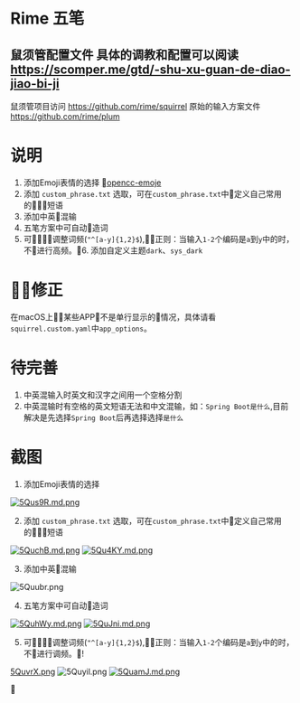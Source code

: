 # Rime 五笔
鼠须管配置文件
具体的调教和配置可以阅读 https://scomper.me/gtd/-shu-xu-guan-de-diao-jiao-bi-ji
----
鼠须管项目访问 https://github.com/rime/squirrel
原始的输入方案文件 https://github.com/rime/plum

# 说明
1. 添加Emoji表情的选择
    [opencc-emoje](https://github.com/rime/rime-emoji/tree/master/opencc)
2. 添加 `custom_phrase.txt` 选取，可在`custom_phrase.txt`中定义自己常用的短语
3. 添加中英混输
4. 五笔方案中可自动造词
5. 可调整词频(`"^[a-y]{1,2}$`),正则：当输入`1-2`个编码是`a`到`y`中的时，不进行高频。6. 添加自定义主题`dark`、`sys_dark`

# 修正
在macOS上某些APP不是单行显示的情况，具体请看`squirrel.custom.yaml`中`app_options`。

# 待完善
1. 中英混输入时英文和汉字之间用一个空格分割
2. 中英混输时有空格的英文短语无法和中文混输，如：`Spring Boot是什么`,目前解决是先选择`Spring Boot`后再选择选择`是什么`

# 截图
1. 添加Emoji表情的选择

[![5Qus9R.md.png](https://s1.ax2x.com/2018/12/13/5Qus9R.md.png)](https://imgse.com/i/5Qus9R)

2. 添加 `custom_phrase.txt` 选取，可在`custom_phrase.txt`中定义自己常用的短语

[![5QuchB.md.png](https://s1.ax2x.com/2018/12/13/5QuchB.md.png)](https://imgse.com/i/5QuchB)
[![5Qu4KY.md.png](https://s1.ax2x.com/2018/12/13/5Qu4KY.md.png)](https://imgse.com/i/5Qu4KY)

3. 添加中英混输

![5Quubr.png](https://s1.ax2x.com/2018/12/13/5Quubr.png)

4. 五笔方案中可自动造词

[![5QuhWy.md.png](https://s1.ax2x.com/2018/12/13/5QuhWy.md.png)](https://imgse.com/i/5QuhWy)
[![5QuJni.md.png](https://s1.ax2x.com/2018/12/13/5QuJni.md.png)](https://imgse.com/i/5QuJni)

5. 可调整词频(`"^[a-y]{1,2}$`),正则：当输入`1-2`个编码是`a`到`y`中的时，不进行调频。!

[5QuvrX.png](https://s1.ax2x.com/2018/12/13/5QuvrX.png)
![5Quyil.png](https://s1.ax2x.com/2018/12/13/5Quyil.png)
[![5QuamJ.md.png](https://s1.ax2x.com/2018/12/13/5QuamJ.md.png)](https://imgse.com/i/5QuamJ)





